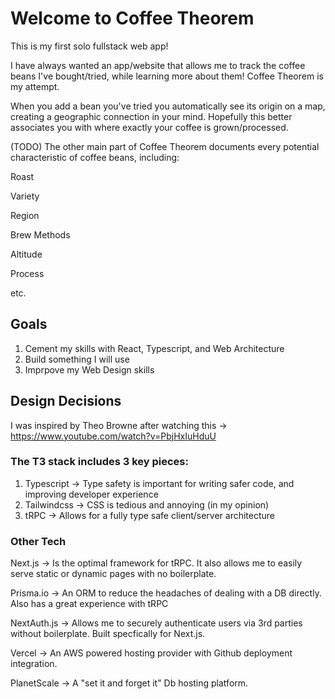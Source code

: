 # Welcome to Coffee Theorem

This is my first solo fullstack web app!

I have always wanted an app/website that allows me to track the coffee beans I've bought/tried, while learning more about them! Coffee Theorem is my attempt.

When you add a bean you've tried you automatically see its origin on a map, creating a geographic connection in your mind. Hopefully this better associates you with where exactly your coffee is grown/processed.

(TODO) The other main part of Coffee Theorem documents every potential characteristic of coffee beans, including:

Roast

Variety

Region

Brew Methods

Altitude

Process

etc.

## Goals
1. Cement my skills with React, Typescript, and Web Architecture
2. Build something I will use
3. Imprpove my Web Design skills

## Design Decisions
I was inspired by Theo Browne after watching this -> https://www.youtube.com/watch?v=PbjHxIuHduU

### The T3 stack includes 3 key pieces:
1. Typescript -> Type safety is important for writing safer code, and improving developer experience
2. Tailwindcss -> CSS is tedious and annoying (in my opinion)
3. tRPC -> Allows for a fully type safe client/server architecture

### Other Tech
Next.js -> Is the optimal framework for tRPC. It also allows me to easily serve static or dynamic pages with no boilerplate.

Prisma.io -> An ORM to reduce the headaches of dealing with a DB directly. Also has a great experience with tRPC

NextAuth.js -> Allows me to securely authenticate users via 3rd parties without boilerplate. Built specfically for Next.js.

Vercel -> An AWS powered hosting provider with Github deployment integration.

PlanetScale -> A "set it and forget it" Db hosting platform.